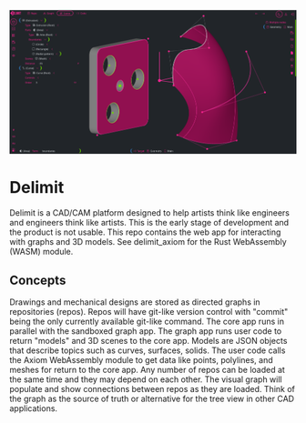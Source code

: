 <p align="center">
  <img src="delimit.png" />
</p>

# Delimit
Delimit is a CAD/CAM platform designed to help artists think like engineers and engineers think like artists. This is the early stage of development and the product is not usable. This repo contains the web app for interacting with graphs and 3D models. See delimit_axiom for the Rust WebAssembly (WASM) module. 

## Concepts
Drawings and mechanical designs are stored as directed graphs in repositories (repos). Repos will have git-like version control with "commit" being the only currently available git-like command. 
The core app runs in parallel with the sandboxed graph app. The graph app runs user code to return "models" and 3D scenes to the core app. Models are JSON objects that describe topics such as curves, surfaces, solids. The user code calls the Axiom WebAssembly module to get data like points, polylines, and meshes for return to the core app.
Any number of repos can be loaded at the same time and they may depend on each other. The visual graph will populate and show connections between repos as they are loaded. Think of the graph as the source of truth or alternative for the tree view in other CAD applications. 